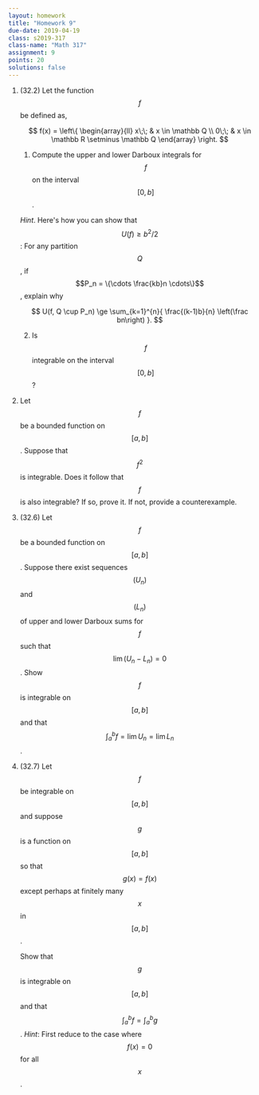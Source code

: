 ```yaml
---
layout: homework
title: "Homework 9"
due-date: 2019-04-19
class: s2019-317
class-name: "Math 317"
assignment: 9
points: 20
solutions: false
---
```


1.  (32.2) Let the function $$f$$ be defined as,

    $$
    f(x) = \left\{ 
    \begin{array}{ll}
    x\;\; & x \in \mathbb Q \\
    0\;\; & x \in \mathbb R \setminus \mathbb Q
    \end{array}
    \right.
    $$
    
    1.  Compute the upper and lower Darboux integrals for $$f$$ on the interval $$[0,b]$$.
    
    *Hint*. Here's how you can show that $$U(f) \ge b^2/2$$: For any partition
    $$Q$$, if $$P_n = \{\cdots \frac{kb}n \cdots\}$$, explain why 
    
    $$
    U(f, Q \cup P_n) \ge \sum_{k=1}^{n}{ \frac{(k-1)b}{n} \left(\frac bn\right) }.
    $$
    
    2.  Is $$f$$ integrable on the interval $$[0, b]$$?
    
2.  Let $$f$$ be a bounded function on $$[a, b]$$. Suppose that $$f^2$$ is integrable. Does
    it follow that $$f$$ is also integrable? If so, prove it. If not, provide a counterexample.
    
3.  (32.6) Let $$f$$ be a bounded function on $$[a, b]$$. Suppose there exist
    sequences $$(U_n)$$ and $$(L_n)$$ of upper and lower Darboux sums for $$f$$
    such that $$\lim(U_n - L_n) = 0$$. Show $$f$$ is integrable on $$[a,b]$$ and
    that $$\int_a^b f = \lim U_n = \lim L_n$$.

4.  (32.7) Let $$f$$ be integrable on $$[a, b]$$ and suppose $$g$$ is a function
    on $$[a,b]$$ so that $$g(x) = f(x)$$ except perhaps at finitely many $$x$$
    in $$[a, b]$$.
    
    Show that $$g$$ is integrable on $$[a, b]$$ and that 
    $$\int_a^b f = \int_a^b g$$.
    *Hint*: First reduce to the case where $$f(x) = 0$$ for all $$x$$.
